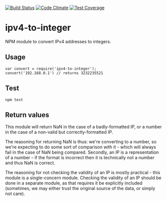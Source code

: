 [![Build Status](https://api.travis-ci.org/leakypixel/ipv4-to-integer.svg)](https://travis-ci.org/leakypixel/ipv4-to-integer)
[![Code Climate](https://codeclimate.com/github/leakypixel/ipv4-to-integer/badges/gpa.svg)](https://codeclimate.com/github/leakypixel/ipv4-to-integer)
[![Test Coverage](https://codeclimate.com/github/leakypixel/ipv4-to-integer/badges/coverage.svg)](https://codeclimate.com/github/leakypixel/ipv4-to-integer/coverage)
# ipv4-to-integer
NPM module to convert IPv4 addresses to integers.

## Usage
```
var convert = require('ipv4-to-integer');
convert('192.168.0.1') // returns 3232235521
```

## Test
```
npm test
```

## Return values
This module will return NaN in the case of a badly-formatted IP, or a number in
the case of a non-valid but correctly-formatted IP.

The reasoning for returning NaN is thus: we're converting to a number, so we're
expecting to do some sort of comparison with it - which will always fail in the
case of NaN being compared. Secondly, an IP is a representation of a number - if
the format is incorrect then it is technically not a number and thus NaN is
correct.

The reasoning for not checking the validity of an IP is mostly practical - this
module is a single-concern module. Checking the validity of an IP should be done
in a separate module, as that requires it be explicitly included (sometimes, we
may either trust the original source of the data, or simply not care).
